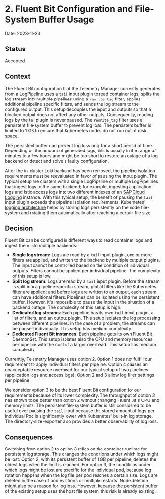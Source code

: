 # 2. Fluent Bit Configuration and File-System Buffer Usage

Date: 2023-11-23

## Status

Accepted

## Context

The Fluent Bit configuration that the Telemetry Manager currently generates from a LogPipeline uses a `tail` input plugin to read container logs, splits the log stream into multiple pipelines using a `rewrite_tag` filter, applies additional pipeline specific filters, and sends the log stream to the configured output. This setup decouples the input and outputs so that a blocked output does not affect any other outputs. Consequently, reading logs by the tail plugin is never paused. The `rewrite_tag` filter uses a persistent file-system buffer to prevent log loss. The persistent buffer is limited to 1 GB to ensure that Kubernetes nodes do not run out of disk space.

The persistent buffer can prevent log loss only for a short period of time. Depending on the amount of generated logs, this is usually in the range of minutes to a few hours and might be too short to restore an outage of a log backend or detect and solve a faulty configuration.

After the in-cluster Loki backend has been removed, the pipeline isolation requirements must be reevaluated in favor of pausing the input plugin. The typical setup are clusters with a single LogPipeline or multiple LogPipelines that ingest logs to the same backend; for example, ingesting application logs and Istio access logs into two different indexes of an [SAP Cloud Logging](../../user/integration/sap-cloud-logging) instance. With this typical setup, the benefit of pausing the `tail` input plugin exceeds the pipeline isolation requirements. Kubernetes' [logging architecture](https://kubernetes.io/docs/concepts/cluster-administration/logging/) helps by storing logs persistently on the node file-system and rotating them automatically after reaching a certain file size.

## Decision

Fluent Bit can be configured in different ways to read container logs and ingest them into multiple backends:

- **Single log stream:** Logs are read by a `tail` input plugin, one or more filters are applied, and written to the backend by multiple output plugins. The input cannot be controlled based on the condition of individual outputs. Filters cannot be applied per individual pipeline. The complexity of this setup is low.
- **Split log stream**: Logs are read by a `tail` input plugin. Before the stream is split into a pipeline-specific stream, global filters like the Kubernetes filter are applied; and before logs are written to an output, each stream can have additional filters. Pipelines can be isolated using the persistent buffer. However, it's impossible to pause the input in the situation of a backend outage. The complexity of this setup is high.
- **Dedicated log streams**: Each pipeline has its own `tail` input plugin, a list of filters, and an output plugin. This setup isolates the log processing between different pipelines. In the case of a problem, the streams can be paused individually. This setup has medium complexity.
- **Dedicated Fluent Bit instances**: Each pipeline gets its own Fluent Bit DaemonSet. This setup isolates also the CPU and memory resources per pipeline with the cost of a larger overhead. This setup has medium complexity.

Currently, Telemetry Manager uses option 2.
Option 1 does not fulfill our requirement to apply individual filters per pipeline. Option 4 causes an unacceptable resource overhead for our typical setup of two pipelines (application logs and access logs). Option 2 and 3 allow log filter settings per pipeline.

We consider option 3 to be the best Fluent Bit configuration for our requirements because of its lower complexity. The throughput of option 3 has shown to be better than option 2 without changing Fluent Bit's CPU and memory limits.
The persistent file-system buffer is still considered to be useful over pausing the `tail` input because the stored amount of logs per individual Pod is significantly lower with Kubernetes' built-in log storage. The directory-size-exporter also provides a better observability of log loss.

## Consequences

Switching from option 2 to option 3 relies on the container runtime for persistent log storage. This changes the conditions under which logs might be lost: Option 2, with its persistent buffer of 1 GB per pipeline, deletes the oldest logs when the limit is reached. For option 3, the conditions under which logs might be lost are specific for the individual pod, because log rotation happens when the log file per pod reaches a certain size. Logs are deleted in the case of pod evictions or multiple restarts. Node deletion might also be a reason for log loss. However, because the persistent buffer of the existing setup uses the host file system, this risk is already existing.
